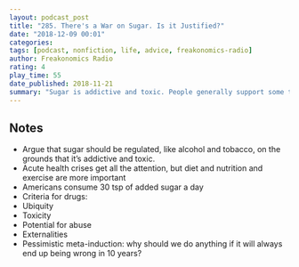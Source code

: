 ```yaml
---
layout: podcast_post
title: "285. There's a War on Sugar. Is it Justified?"
date: "2018-12-09 00:01"
categories:
tags: [podcast, nonfiction, life, advice, freakonomics-radio]
author: Freakonomics Radio
rating: 4
play_time: 55
date_published: 2018-11-21
summary: "Sugar is addictive and toxic. People generally support some type of regulation, but not an outright ban."
---
```


## Notes

* Argue that sugar should be regulated, like alcohol and tobacco, on the grounds
that it’s addictive and toxic.
* Acute health crises get all the attention, but diet and nutrition and exercise
are more important
* Americans consume 30 tsp of added sugar a day
* Criteria for drugs:
* Ubiquity
* Toxicity
* Potential for abuse
* Externalities
* Pessimistic meta-induction: why should we do anything if it will always end up
  being wrong in 10 years?
